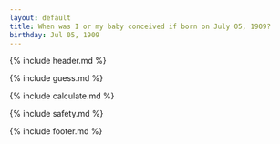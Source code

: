 ```yaml
---
layout: default
title: When was I or my baby conceived if born on July 05, 1909?
birthday: Jul 05, 1909
---
```


{% include header.md %}

{% include guess.md %}

{% include calculate.md %}

{% include safety.md %}

{% include footer.md %}



